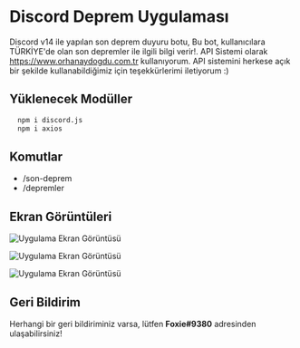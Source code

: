 

# Discord Deprem Uygulaması

Discord v14 ile yapılan son deprem duyuru botu, Bu bot, kullanıcılara TÜRKİYE'de olan son depremler ile ilgili bilgi verir!.
API Sistemi olarak https://www.orhanaydogdu.com.tr kullanıyorum. API sistemini herkese açık bir şekilde kullanabildiğimiz için teşekkürlerimi iletiyorum :)




## Yüklenecek Modüller

```bash 
  npm i discord.js
  npm i axios
```
    
## Komutlar

- /son-deprem
- /depremler

  
## Ekran Görüntüleri

![Uygulama Ekran Görüntüsü](https://cdn.discordapp.com/attachments/1079134423481589869/1079137756963422218/image.png)

![Uygulama Ekran Görüntüsü](https://cdn.discordapp.com/attachments/1079134423481589869/1079138315871211530/image.png)

![Uygulama Ekran Görüntüsü](https://cdn.discordapp.com/attachments/1079134423481589869/1079138554288021654/image.png)




  
## Geri Bildirim

Herhangi bir geri bildiriminiz varsa, lütfen __Foxie#9380__ adresinden ulaşabilirsiniz!

  